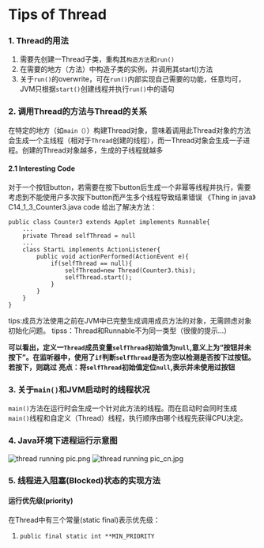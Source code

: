 # Tips of Thread
### 1. Thread的用法
1. 需要先创建一Thread子类，重构其`构造方法`和`run()`
2. 在需要的地方（方法）中构造子类的实例，并调用其start()方法
3. 关于`run()`的overwrite，可在`run()`内部实现自己需要的功能，任意均可，JVM只根据`start()`创建线程并执行`run()`中的语句

### 2. 调用Thread的方法与Thread的关系
在特定的地方（如`main（）`）构建Thread对象，意味着调用此Thread对象的方法会生成一个主线程（相对于`Thread`创建的线程），而一Thread对象会生成一子进程。创建的Thread对象越多，生成的子线程就越多

#### 2.1 Interesting Code
对于一个按钮button，若需要在按下button后生成一个非幂等线程并执行，需要考虑到不能使用户多次按下button而产生多个线程导致结果错误
《Thing in java》C14_1_3_Counter3.java code 给出了解决方法：
```
public class Counter3 extends Applet implements Runnable{
    ...
    private Thread selfThread = null
    ...
    class StartL implements ActionListener{
        public void actionPerformed(ActionEvent e){
            if(selfThread == null){
                selfThread=new Thread(Counter3.this);
                selfThread.start(); 
            }
        }
    }
}
```
tips:成员方法使用之前在JVM中已完整生成调用成员方法的对象，无需顾虑对象初始化问题。
tipss：Thread和Runnable不为同一类型（很傻的提示...）

**可以看出，定义一`Thread`成员变量`selfThread`初始值为`null`,意义上为“按钮并未按下”。在监听器中，使用了`if`判断`selfThread`是否为空以检测是否按下过按钮。若按下，则跳过**
**亮点：将`selfThread`初始值定位`null`,表示并未使用过按钮**

### 3. 关于`main()`和JVM启动时的线程状况
`main()`方法在运行时会生成一个针对此方法的线程。而在启动时会同时生成`main()`线程和自定义（Thread）线程，执行顺序由哪个线程先获得CPU决定。

### 4. Java环境下进程运行示意图
![thread running pic.png](0)
![thread running pic_cn.jpg](1)

### 5. 线程进入阻塞(Blocked)状态的实现方法
#### 运行优先级(priority)
在Thread中有三个常量(static final)表示优先级：
1. `public final static int **MIN_PRIORITY`



